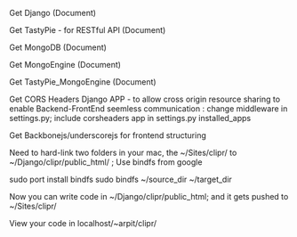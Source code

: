 Get Django (Document)

Get TastyPie - for RESTful API (Document)

Get MongoDB (Document)

Get MongoEngine (Document)

Get TastyPie_MongoEngine (Document)

Get CORS Headers Django APP - to allow cross origin resource sharing
to enable Backend-FrontEnd seemless communication : change middleware in settings.py; include corsheaders app in settings.py installed_apps

Get Backbonejs/underscorejs for frontend structuring

Need to hard-link two folders in your mac, the ~/Sites/clipr/ to ~/Django/clipr/public_html/ ; Use bindfs from google

sudo port install bindfs
sudo bindfs ~/source_dir ~/target_dir

Now you can write code in ~/Django/clipr/public_html; and it gets pushed to ~/Sites/clipr/

View your code in localhost/~arpit/clipr/
